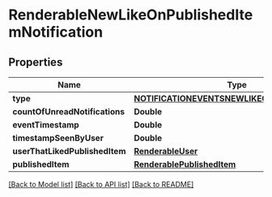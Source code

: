 # RenderableNewLikeOnPublishedItemNotification

## Properties
Name | Type | Description | Notes
------------ | ------------- | ------------- | -------------
**type** | [**NOTIFICATIONEVENTSNEWLIKEONPUBLISHEDITEM**](NOTIFICATIONEVENTSNEWLIKEONPUBLISHEDITEM.md) |  | 
**countOfUnreadNotifications** | **Double** |  | 
**eventTimestamp** | **Double** |  | 
**timestampSeenByUser** | **Double** |  | [optional] 
**userThatLikedPublishedItem** | [**RenderableUser**](RenderableUser.md) |  | 
**publishedItem** | [**RenderablePublishedItem**](RenderablePublishedItem.md) |  | 

[[Back to Model list]](../README.md#documentation-for-models) [[Back to API list]](../README.md#documentation-for-api-endpoints) [[Back to README]](../README.md)


